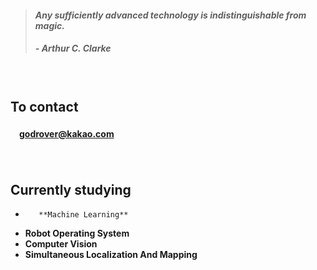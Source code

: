 > #### *Any sufficiently advanced technology is indistinguishable from magic.*
> ##### - Arthur C. Clarke

　

## **To contact**
#### 　[godrover@kakao.com](mailto:godrover@kakao.com)

　

## **Currently studying**

-        **Machine Learning**
-  **Robot Operating System**
-  **Computer Vision**
-  **Simultaneous Localization And Mapping**

